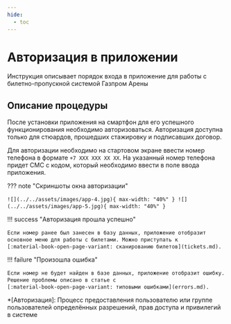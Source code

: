 ```yaml
---
hide:
  - toc
---
```


# Авторизация в приложении

Инструкция описывает порядок входа в приложение для работы с билетно-пропускной системой Газпром Арены

## Описание процедуры

После установки приложения на смартфон для его успешного функционирования необходимо авторизоваться. Авторизация доступна только для стюардов, прошедших стажировку и подписавших договор.

Для авторизации необходимо на стартовом экране ввести номер телефона в формате `+7 XXX XXX XX XX`. На указанный номер телефона придет СМС с кодом, который необходимо ввести в поле ввода приложения. 

??? note "Скриншоты окна авторизации"

    ![](../../assets/images/app-4.jpg){ max-width: "40%" } ![](../../assets/images/app-5.jpg){ max-width: "40%" }

!!! success "Авторизация прошла успешно"

    Если номер ранее был занесен в базу данных, приложение отобразит основное меню для работы с билетами. Можно приступать к 
    [:material-book-open-page-variant: сканированию билетов](tickets.md).
    
!!! failure "Произошла ошибка"

    Если номер не будет найден в базе данных, приложение отобразит ошибку. Решение проблемы описано в статье с 
    [:material-book-open-page-variant: типовыми ошибками](errors.md).

*[Авторизация]: Процесс предоставления пользователю или группе пользователей определённых разрешений, прав доступа и привилегий в системе
